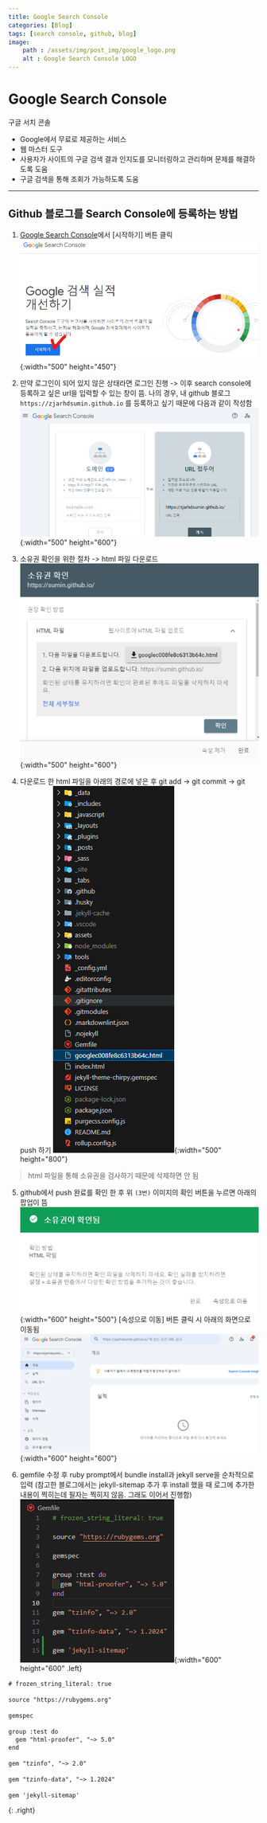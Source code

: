 ```yaml
---
title: Google Search Console
categories: [Blog]
tags: [search console, github, blog]
image:
    path : /assets/img/post_img/google_logo.png
    alt : Google Search Console LOGO
---
```


# Google Search Console
구글 서치 콘솔

- Google에서 무료로 제공하는 서비스
- 웹 마스터 도구
- 사용자가 사이트의 구글 검색 결과 인지도를 모니터링하고 관리하며 문제를 해결하도록 도움
- 구글 검색을 통해 조회가 가능하도록 도움


---

## Github 블로그를 Search Console에 등록하는 방법


1. [Google Search Console](https://search.google.com/search-console/about?hl=ko)에서 [시작하기] 버튼 클릭
![Desktop View](/assets/img/post_img/searchconsole/start.png){:width="500" height="450"}


2. 만약 로그인이 되어 있지 않은 상태라면 로그인 진행 -> 이후 search console에 등록하고 싶은 url을 입력할 수 있는 창이 뜸. 나의 경우, 내 github 블로그 `https://zjarhdsumin.github.io` 를 등록하고 싶기 때문에 다음과 같이 작성함
![Desktop View](/assets/img/post_img/searchconsole/domain.png){:width="500" height="600"}

3. 소유권 확인을 위한 절차 -> html 파일 다운로드
![Desktop View](/assets/img/post_img/searchconsole/html_file.png){:width="500" height="600"}

4. 다운로드 한 html 파일을 아래의 경로에 넣은 후 git add -> git commit -> git push 하기
![Desktop View](/assets/img/post_img/searchconsole/file_st.png){:width="500" height="800"}
> html 파일을 통해 소유권을 검사하기 때문에 삭제하면 안 됨

5. github에서 push 완료를 확인 한 후 위 `(3번)` 이미지의 확인 버튼을 누르면 아래의 팝업이 뜸
![Desktop View](/assets/img/post_img/searchconsole/check_html.png){:width="600" height="500"}
[속성으로 이동] 버튼 클릭 시 아래의 화면으로 이동됨
![Desktop View](/assets/img/post_img/searchconsole/searchconsole_main.png){:width="600" height="600"}

6. gemfile 수정 후 ruby prompt에서 bundle install과 jekyll serve을 순차적으로 입력
(참고한 블로그에서는 jekyll-sitemap 추가 후 install 했을 때 로그에 추가한 내용이 찍히는데 필자는 찍히지 않음. 그래도 이어서 진행함)
![Desktop View](/assets/img/post_img/searchconsole/gemfile_sitemap.png){:width="600" height="600" .left}
```Gemfile
# frozen_string_literal: true

source "https://rubygems.org"

gemspec

group :test do
  gem "html-proofer", "~> 5.0"
end

gem "tzinfo", "~> 2.0"

gem "tzinfo-data", "~> 1.2024"

gem 'jekyll-sitemap'
```
{: .right}